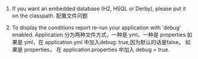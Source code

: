 1. If you want an embedded database (H2, HSQL or Derby), please put it on the classpath.
配置文件问题

2. To display the conditions report re-run your application with 'debug' enabled.
Application 分为两种文件方式，一种是 yml，一种是 properties
如果是 yml，在 application.yml 中加入debug: true,因为默认的话是false。
如果是 properties， 在 application.properties 中加入 debug = true.

